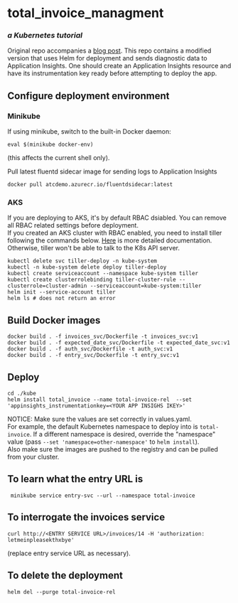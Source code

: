 # total_invoice_managment
### *a Kubernetes tutorial*

Original repo accompanies a [blog post](https://medium.com/@MostlyHarmlessD/getting-started-with-microservices-and-kubernetes-76354312b556). 
This repo contains a modified version that uses Helm for deployment and sends diagnostic data to Application Insights.
One should create an Application Insights resource and have its instrumentation key ready before attempting to deploy the app.

## Configure deployment environment

### Minikube
If using minikube, switch to the built-in Docker daemon:
```
eval $(minikube docker-env)
```
(this affects the current shell only).

Pull latest fluentd sidecar image for sending logs to Application Insights
```
docker pull atcdemo.azurecr.io/fluentdsidecar:latest
```

### AKS
If you are deploying to AKS, it's by default RBAC dsiabled. You can remove all RBAC related settings before deployment.  
If you created an AKS cluster with RBAC enabled, you need to install tiller following the commands below. [Here](https://github.com/helm/helm/blob/master/docs/rbac.md) is more detailed documentation. Otherwise, tiller won't be able to talk to the K8s API server.
```
kubectl delete svc tiller-deploy -n kube-system
kubectl -n kube-system delete deploy tiller-deploy
kubectl create serviceaccount --namespace kube-system tiller
kubectl create clusterrolebinding tiller-cluster-rule --clusterrole=cluster-admin --serviceaccount=kube-system:tiller
helm init --service-account tiller
helm ls # does not return an error
```

## Build Docker images

```
docker build . -f invoices_svc/Dockerfile -t invoices_svc:v1
docker build . -f expected_date_svc/Dockerfile -t expected_date_svc:v1
docker build . -f auth_svc/Dockerfile -t auth_svc:v1
docker build . -f entry_svc/Dockerfile -t entry_svc:v1
```

## Deploy
```
cd ./kube
helm install total_invoice --name total-invoice-rel  --set 'appinsights_instrumentationkey=<YOUR APP INSIGHS IKEY>'
```

NOTICE: Make sure the values are set correctly in values.yaml.  
For example, the default Kubernetes namespace to deploy into is `total-invoice`.
If a different namespace is desired, override the "namespace" value (pass `--set 'namespace=other-namespace'` to `helm install`).  
Also make sure the images are pushed to the registry and can be pulled from your cluster.

## To learn what the entry URL is
```
 minikube service entry-svc --url --namespace total-invoice
```

## To interrogate the invoices service
```
curl http://<ENTRY SERVICE URL>/invoices/14 -H 'authorization: letmeinpleasekthxbye'
```
(replace entry service URL as necessary).

## To delete the deployment
```
helm del --purge total-invoice-rel
```